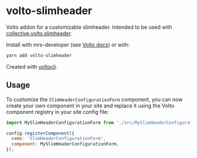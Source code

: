 # volto-slimheader

Volto addon for a customizable slimheader.
Intended to be used with [collective.volto.slimheader](https://github.com/collective/collective.volto.slimheader).

Install with mrs-developer (see [Volto docs](https://docs.voltocms.com/customizing/add-ons/)) or with:

```bash
yarn add volto-slimheader
```

Created with [voltocli](https://github.com/nzambello/voltocli).

## Usage

To customize the `SlimHeaderConfigurationForm` component, you can now create your own component in your site and replace it using the Volto component registry in your site config file:

```javascript
import MySlimHeaderConfigurationForm from './src/MySlimHeaderConfigurationForm';

config.registerComponent({
  name: 'SlimHeaderConfigurationForm',
  component: MySlimHeaderConfigurationForm,
});
```
